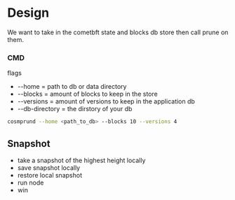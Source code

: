 # Design

We want to take in the cometbft state and blocks db store then call prune on them.

### CMD

flags

- --home = path to db or data directory
- --blocks = amount of blocks to keep in the store
- --versions = amount of versions to keep in the application db
- --db-directory = the dirstory of your db

```sh
cosmprund --home <path_to_db> --blocks 10 --versions 4
```


## Snapshot

- take a snapshot of the highest height locally
- save snapshot locally
- restore local snapshot
- run node
- win
